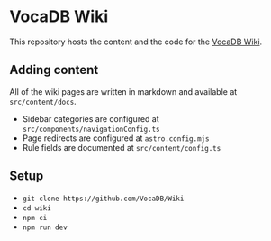 # VocaDB Wiki

This repository hosts the content and the code for the [VocaDB Wiki](https://wiki.vocadb.net).

## Adding content

All of the wiki pages are written in markdown and available at `src/content/docs`.

- Sidebar categories are configured at `src/components/navigationConfig.ts`
- Page redirects are configured at `astro.config.mjs`
- Rule fields are documented at `src/content/config.ts`

## Setup

- `git clone https://github.com/VocaDB/Wiki`
- `cd wiki`
- `npm ci`
- `npm run dev`